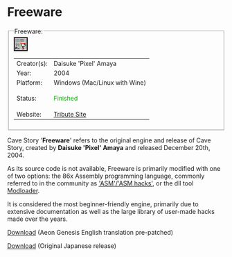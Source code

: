 # Freeware

<fieldset>
<legend>Freeware:</legend>
<img src="/wiki/img/engines/freeware-assets/Icon3.bmp">
<table><tbody>

<tr><td>Creator(s):</td><td>Daisuke 'Pixel' Amaya</td></tr>
<tr><td>Year:</td><td>2004</td></tr>
<tr><td>Platform:</td><td>Windows (Mac/Linux with Wine)</td></tr>
<tr><td>Status:</td><td>
<p style="color:#00B000;">Finished</p>
</td></tr>
<tr><td>Website:</td><td><a href="https://www.cavestory.org/">Tribute Site</a></td></tr>

</tbody></table>
</fieldset>

Cave Story '**Freeware**' refers to the original engine and release of Cave Story, created by **Daisuke 'Pixel' Amaya** and released December 20th, 2004.

As its source code is not available, Freeware is primarily modified with one of two options: the 86x Assembly programming language, commonly referred to in the community as ['ASM'/'ASM hacks'](assembly), or the dll tool [Modloader](modlaoder).

It is considered the most beginner-friendly engine, primarily due to extensive documentation as well as the large library of user-made hacks made over the years.

[Download](https://www.cavestory.org/downloads/cavestoryen.zip) (Aeon Genesis English translation pre-patched)

[Download](https://studiopixel.jp/binaries/dou_1006.zip) (Original Japanese release)

